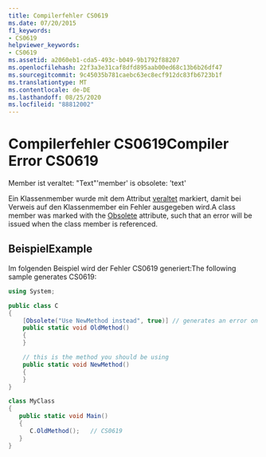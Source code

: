 ```yaml
---
title: Compilerfehler CS0619
ms.date: 07/20/2015
f1_keywords:
- CS0619
helpviewer_keywords:
- CS0619
ms.assetid: a2060eb1-cda5-493c-b049-9b1792f88207
ms.openlocfilehash: 22f3a3e31caf8dfd895aab00ed68c13b6b26df47
ms.sourcegitcommit: 9c45035b781caebc63ec8ecf912dc83fb6723b1f
ms.translationtype: MT
ms.contentlocale: de-DE
ms.lasthandoff: 08/25/2020
ms.locfileid: "88812002"
---
```

# <a name="compiler-error-cs0619"></a><span data-ttu-id="b23c7-102">Compilerfehler CS0619</span><span class="sxs-lookup"><span data-stu-id="b23c7-102">Compiler Error CS0619</span></span>

<span data-ttu-id="b23c7-103">Member ist veraltet: "Text"</span><span class="sxs-lookup"><span data-stu-id="b23c7-103">'member' is obsolete: 'text'</span></span>

<span data-ttu-id="b23c7-104">Ein Klassenmember wurde mit dem Attribut [veraltet](../language-reference/attributes/general.md#obsolete-attribute) markiert, damit bei Verweis auf den Klassenmember ein Fehler ausgegeben wird.</span><span class="sxs-lookup"><span data-stu-id="b23c7-104">A class member was marked with the [Obsolete](../language-reference/attributes/general.md#obsolete-attribute) attribute, such that an error will be issued when the class member is referenced.</span></span>

## <a name="example"></a><span data-ttu-id="b23c7-105">Beispiel</span><span class="sxs-lookup"><span data-stu-id="b23c7-105">Example</span></span>

<span data-ttu-id="b23c7-106">Im folgenden Beispiel wird der Fehler CS0619 generiert:</span><span class="sxs-lookup"><span data-stu-id="b23c7-106">The following sample generates CS0619:</span></span>  
  
```csharp
using System;

public class C
{
    [Obsolete("Use NewMethod instead", true)] // generates an error on use
    public static void OldMethod()
    {
    }

    // this is the method you should be using
    public static void NewMethod()
    {
    }  
}

class MyClass
{
   public static void Main()
   {
      C.OldMethod();   // CS0619
   }
}
```
